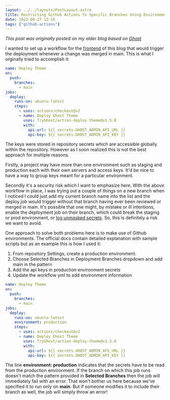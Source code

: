 ```yaml
---
layout: ../../layouts/PostLayout.astro
title: Restricting Github Actions To Specific Branches Using Environments
date: 2022-09-27 12:16
tags: ["github-actions"]
---
```


*This post was originally posted on my older blog based on [Ghost][ghost]*

I wanted to set up a workflow for the [frontend][ghost-theme-repo] of this blog that would trigger the deployment whenever a change was merged in main. This is what I orginally tried to accomplish it:

```yaml
name: Deploy Theme
on:
  push:
    branches:
      - main
jobs:
  deploy:
    runs-on: ubuntu-latest
    steps:
      - uses: actions/checkout@v2
      - name: Deploy Ghost Theme
        uses: TryGhost/action-deploy-theme@v1.5.0
        with:
          api-url: ${{ secrets.GHOST_ADMIN_API_URL }}
          api-key: ${{ secrets.GHOST_ADMIN_API_KEY }}
```

The keys were stored in repository secrets which are accessible globally within the repository. However as I soon realized this is not the best approach for multiple reasons.

Firstly, a project may have more than one environment such as staging and production each with their own servers and access keys. It'd be nice to have a way to group keys meant for a particular environment.

Secondly it's a security risk which I want to emphasize here. With the above workflow in place, I was trying out a couple of things on a new branch when I noticed I could just add my current branch name into the list and the deploy job would trigger without that branch having ever been reviewed or merged in main. It's possible that one might, by mistake or ill intentions, enable the deployment job on their branch, which could break the staging or prod environment, or [log unmasked secrets][github-secrets-unmasked]. So, this is definitely a risk we want to avoid.

One approach to solve both problems here is to make use of Github environments. The official docs contain detailed explanation with sample scripts but as an example this is how I used it:

1. From repository Settings, create a production environment.
2. Choose Selected Branches in Deployment Branches dropdown and add main in the pattern
3. Add the api keys in production environment secrets
4. Update the workflow yml to add environment information

```yaml
name: Deploy Theme
on:
  push:
    branches:
      - main
jobs:
  deploy:
    runs-on: ubuntu-latest
    environment: production
    steps:
      - uses: actions/checkout@v2
      - name: Deploy Ghost Theme
        uses: TryGhost/action-deploy-theme@v1.5.0
        with:
          api-url: ${{ secrets.GHOST_ADMIN_API_URL }}
          api-key: ${{ secrets.GHOST_ADMIN_API_KEY }}
```

The line **environment: production** indicates that the secrets have to be read from the production environment. If the branch on which this job runs doesn't match the pattern provided in **Selected Branches** then the job will immediately fail with an error. That won't bother us here because we've specified it to run only on **main**. But if someone modifies it to include their branch as well, the job will simply throw an error!

[ghost]: https://ghost.org/
[ghost-theme-repo]: https://github.com/nikhils98/journal-minimalist
[github-secrets-unmasked]: https://stackoverflow.com/questions/63003669/how-can-i-see-my-git-secrets-unencrypted